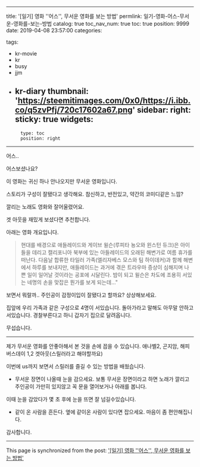 
---
title: '[일기] 영화 ''어스'', 무서운 영화를 보는 방법'
permlink: 일기-영화-어스-무서운-영화를-보는-방법
catalog: true
toc_nav_num: true
toc: true
position: 9999
date: 2019-04-08 23:57:00
categories:

tags:
- kr-movie
- kr
- busy
- jjm
- kr-diary
thumbnail: 'https://steemitimages.com/0x0/https://i.ibb.co/q5zvPfj/720c17602a67.png'
sidebar:
    right:
        sticky: true
widgets:
    -
        type: toc
        position: right
---


어스..

어스보셨나요?

이 영화는 귀신 하나 안나오지만 무서운 영화입니다.

스토리가 구성이 잘됐다고 생각해요. 참신하고, 반전있고, 약간의 코미디같은 느낌?

깔리는 노래도 영화와 잘어울렸어요.

겟 아웃을 재밌게 보셨다면 추천합니다.

아래는 영화 개요입니다.
> 현대를 배경으로 애들레이드와 게이브 윌슨(루피타 뇽오와 윈스턴 듀크)은 아이들을 데리고 캘리포니아 북부에 있는 아들레이드의 오래된 해변가로 여름 휴가를 떠난다. 
다음날 합류한 타일러 가족(엘리자베스 모스와 팀 하이데커)과 함께 해변에서 하루를 보내지만, 애들레이드는 과거에 겪은 트라우마 증상이 심해지며 나쁜 일이 일어날 것이라는 공포에 시달린다. 
밤이 되고 윌슨은 차도에 조용히 서있는 네명의 손을 맞잡은 뭔가를 보게 되는데..." 

보면서 뭐랄까.. 주인공이 감정이입이 잘됐다고 할까요?
상상해보세요.

집앞에 우리 가족과 같은 구성으로 4명이 서있습니다.
돌아가라고 말해도 아무말 안하고 서있습니다.
경찰부른다고 하니 갑자기 집으로 달려옵니다.

무섭습니다.

---
제가 무서운 영화를 안좋아해서 본 것을 손에 꼽을 수 있습니다. 애나벨2, 곤지암, 해피버스데이 1,2 
겟아웃(스릴러라고 해야할까요)

이번에 us까지 보면서 스릴러를 즐길 수 있는 방법을 배웠습니다. 

- 무서운 장면이 나올때 눈을 감으세요.
보통 무서운 장면이라고 하면 노래가 깔리고 주인공이 가만히 있지않고 꼭 문을 열어보거나 아래를 봅니다.

이때 눈을 감았다가 몇 초 후에 눈을 뜨면 잘 넘길수있습니다.

- 같이 온 사람을 흔든다.
옆에 같이온 사람이 있다면 잡으세요. 마음이 좀 편안해집니다.

감사합니다.



- - -

This page is synchronized from the post: ['[일기] 영화 ''어스'', 무서운 영화를 보는 방법'](https://steempeak.com/@jacobyu/5vufyp)
